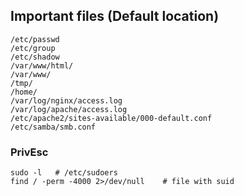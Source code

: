 ## Important files (Default location)
```
/etc/passwd
/etc/group
/etc/shadow
/var/www/html/
/var/www/
/tmp/
/home/
/var/log/nginx/access.log
/var/log/apache/access.log
/etc/apache2/sites-available/000-default.conf
/etc/samba/smb.conf
```

### PrivEsc
```
sudo -l   # /etc/sudoers
find / -perm -4000 2>/dev/null    # file with suid

```
